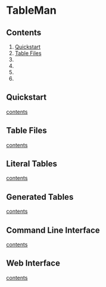 # TableMan

## Contents

1. [Quickstart](#quickstart)
1. [Table Files](#table-files)
1. [](#)
1. [](#)
1. [](#)
1. [](#)

## Quickstart

[contents](#contents)

## Table Files

[contents](#contents)

## Literal Tables

[contents](#contents)

## Generated Tables

[contents](#contents)

## Command Line Interface

[contents](#contents)

## Web Interface

[contents](#contents)
